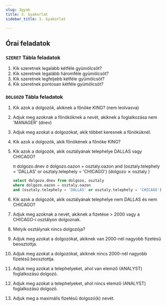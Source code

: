 ```yaml
---
slug: 3gyak
title: 3. Gyakorlat
sidebar_title: 3. Gyakorlat

---
```


## Órai feladatok
### `SZERET` Tábla feladatok
1.  Kik szeretnek legalább kétféle gyümölcsöt?
2.  Kik szeretnek legalább háromféle gyümölcsöt?
3.  Kik szeretnek legfeljebb kétféle gyümölcsöt?
4.  Kik szeretnek pontosan kétféle gyümölcsöt?

### `DOLGOZO` Tábla feladatok
1.  Kik azok a dolgozók, akiknek a főnöke KING? (nem leolvasva)
2.  Adjuk meg azoknak a főnököknek a nevét, akiknek a foglalkozása nem 'MANAGER' (dnev)
3.  Adjuk meg azokat a dolgozókat, akik többet keresnek a főnöküknél.
4.  Kik azok a dolgozók, akik főnökének a főnöke KING?
5.  Kik azok a dolgozók, akik osztályának telephelye DALLAS vagy CHICAGO?
	
	π dolgozo.dnev σ dolgozo.oazon = osztaly.oazon and (osztaly.telephely = 'DALLAS' or osztaly.telephely = 'CHICAGO') (dolgozo ⨯ osztaly )
	
	```sql
	select dolgozo.dnev from dolgozo, osztaly
	where dolgozo.oazon = osztaly.oazon
	and (osztaly.telephely = 'DALLAS' or osztaly.telephely = 'CHICAGO');
	```
	
6.  Kik azok a dolgozók, akik osztályának telephelye nem DALLAS és nem CHICAGO?
7.  Adjuk meg azoknak a nevét, akiknek a fizetése > 2000 vagy a CHICAGO-i osztályon dolgoznak.
8.  Melyik osztálynak nincs dolgozója?
9.  Adjuk meg azokat a dolgozókat, akiknek van 2000-nél nagyobb fizetésű beosztottja.
10.  Adjuk meg azokat a dolgozókat, akiknek nincs 2000-nél nagyobb fizetésű beosztottja.
11.  Adjuk meg azokat a telephelyeket, ahol van elemző (ANALYST) foglalkozású dolgozó.
12.  Adjuk meg azokat a telephelyeket, ahol nincs elemző (ANALYST) foglalkozású dolgozó.
13.  Adjuk meg a maximális fizetésű dolgozó(k) nevét.
	
	
<!--stackedit_data:
eyJoaXN0b3J5IjpbLTczNjY3NzYwMywtMjAyODg1ODA3OF19
-->